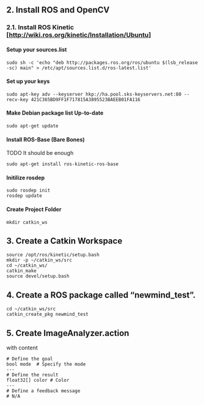 ## 2. Install ROS and OpenCV

### 2.1. Install ROS Kinetic  [http://wiki.ros.org/kinetic/Installation/Ubuntu]

#### Setup your sources.list
```
sudo sh -c 'echo "deb http://packages.ros.org/ros/ubuntu $(lsb_release -sc) main" > /etc/apt/sources.list.d/ros-latest.list'
```

#### Set up your keys
```
sudo apt-key adv --keyserver hkp://ha.pool.sks-keyservers.net:80 --recv-key 421C365BD9FF1F717815A3895523BAEEB01FA116
```

#### Make Debian package list Up-to-date 
```
sudo apt-get update
```

#### Install ROS-Base (Bare Bones)
TODO
It should be enough
```
sudo apt-get install ros-kinetic-ros-base
```

#### Initilize rosdep

```
sudo rosdep init
rosdep update
```

#### Create Project Folder
```
mkdir catkin_ws
```

## 3. Create a Catkin Workspace
```
source /opt/ros/kinetic/setup.bash
mkdir -p ~/catkin_ws/src
cd ~/catkin_ws/
catkin_make
source devel/setup.bash
```

## 4. Create a ROS package called “newmind_test”.

```
cd ~/catkin_ws/src
catkin_create_pkg newmind_test
```


## 5. Create ImageAnalyzer.action
with content
```
# Define the goal
bool mode  # Specify the mode
---
# Define the result
float32[] color # Color
---
# Define a feedback message
# N/A
```

